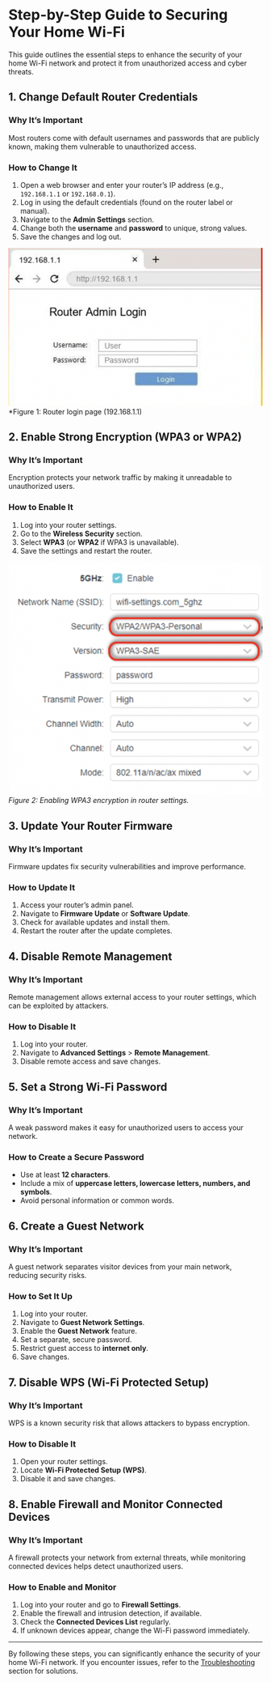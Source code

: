 # Step-by-Step Guide to Securing Your Home Wi-Fi

This guide outlines the essential steps to enhance the security of your home Wi-Fi network and protect it from unauthorized access and cyber threats.

## 1. Change Default Router Credentials
### Why It’s Important
Most routers come with default usernames and passwords that are publicly known, making them vulnerable to unauthorized access.

### How to Change It
1. Open a web browser and enter your router’s IP address (e.g., `192.168.1.1` or `192.168.0.1`).
2. Log in using the default credentials (found on the router label or manual).
3. Navigate to the **Admin Settings** section.
4. Change both the **username** and **password** to unique, strong values.
5. Save the changes and log out.

![Router Login Page](/images/router-login.png)  
*Figure 1: Router login page (192.168.1.1)

## 2. Enable Strong Encryption (WPA3 or WPA2)
### Why It’s Important
Encryption protects your network traffic by making it unreadable to unauthorized users.

### How to Enable It
1. Log into your router settings.
2. Go to the **Wireless Security** section.
3. Select **WPA3** (or **WPA2** if WPA3 is unavailable).
4. Save the settings and restart the router.

![WPA3 Security Settings](/images/wpa3-security-setting.png)  
*Figure 2: Enabling WPA3 encryption in router settings.*

## 3. Update Your Router Firmware
### Why It’s Important
Firmware updates fix security vulnerabilities and improve performance.

### How to Update It
1. Access your router’s admin panel.
2. Navigate to **Firmware Update** or **Software Update**.
3. Check for available updates and install them.
4. Restart the router after the update completes.

## 4. Disable Remote Management
### Why It’s Important
Remote management allows external access to your router settings, which can be exploited by attackers.

### How to Disable It
1. Log into your router.
2. Navigate to **Advanced Settings** > **Remote Management**.
3. Disable remote access and save changes.

## 5. Set a Strong Wi-Fi Password
### Why It’s Important
A weak password makes it easy for unauthorized users to access your network.

### How to Create a Secure Password
- Use at least **12 characters**.
- Include a mix of **uppercase letters, lowercase letters, numbers, and symbols**.
- Avoid personal information or common words.

## 6. Create a Guest Network
### Why It’s Important
A guest network separates visitor devices from your main network, reducing security risks.

### How to Set It Up
1. Log into your router.
2. Navigate to **Guest Network Settings**.
3. Enable the **Guest Network** feature.
4. Set a separate, secure password.
5. Restrict guest access to **internet only**.
6. Save changes.

## 7. Disable WPS (Wi-Fi Protected Setup)
### Why It’s Important
WPS is a known security risk that allows attackers to bypass encryption.

### How to Disable It
1. Open your router settings.
2. Locate **Wi-Fi Protected Setup (WPS)**.
3. Disable it and save changes.

## 8. Enable Firewall and Monitor Connected Devices
### Why It’s Important
A firewall protects your network from external threats, while monitoring connected devices helps detect unauthorized users.

### How to Enable and Monitor
1. Log into your router and go to **Firewall Settings**.
2. Enable the firewall and intrusion detection, if available.
3. Check the **Connected Devices List** regularly.
4. If unknown devices appear, change the Wi-Fi password immediately.

---

By following these steps, you can significantly enhance the security of your home Wi-Fi network. If you encounter issues, refer to the [Troubleshooting](troubleshooting.md) section for solutions.

